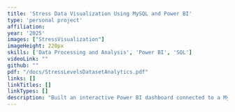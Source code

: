 ```yaml
---
title: 'Stress Data Visualization Using MySQL and Power BI'
type: 'personal project'
affiliation: 
year: '2025'
images: ["StressVisualization"]
imageHeight: 220px
skills: ['Data Processing and Analysis', 'Power BI', 'SQL']
videoLink: ""
github: ""
pdf: "/docs/StressLevelsDatasetAnalytics.pdf"
links: []
linkTitles: []
linkTypes: []
description: "Built an interactive Power BI dashboard connected to a MySQL database for analyzing student stress monitoring data (Kaggle open-source dataset: mdsultanulislamovi/student-stress-monitoring-datasets)."
---
```

